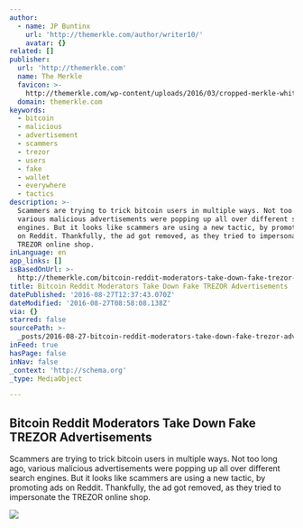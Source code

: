 ```yaml
---
author:
  - name: JP Buntinx
    url: 'http://themerkle.com/author/writer10/'
    avatar: {}
related: []
publisher:
  url: 'http://themerkle.com'
  name: The Merkle
  favicon: >-
    http://themerkle.com/wp-content/uploads/2016/03/cropped-merkle-white-1-192x192.png
  domain: themerkle.com
keywords:
  - bitcoin
  - malicious
  - advertisement
  - scammers
  - trezor
  - users
  - fake
  - wallet
  - everywhere
  - tactics
description: >-
  Scammers are trying to trick bitcoin users in multiple ways. Not too long ago,
  various malicious advertisements were popping up all over different search
  engines. But it looks like scammers are using a new tactic, by promoting ads
  on Reddit. Thankfully, the ad got removed, as they tried to impersonate the
  TREZOR online shop.
inLanguage: en
app_links: []
isBasedOnUrl: >-
  http://themerkle.com/bitcoin-reddit-moderators-take-down-fake-trezor-advertisements/
title: Bitcoin Reddit Moderators Take Down Fake TREZOR Advertisements
datePublished: '2016-08-27T12:37:43.070Z'
dateModified: '2016-08-27T08:58:08.138Z'
via: {}
starred: false
sourcePath: >-
  _posts/2016-08-27-bitcoin-reddit-moderators-take-down-fake-trezor-advertisemen.md
inFeed: true
hasPage: false
inNav: false
_context: 'http://schema.org'
_type: MediaObject

---
```

<article style=""><h1>Bitcoin Reddit Moderators Take Down Fake TREZOR Advertisements</h1><p>Scammers are trying to trick bitcoin users in multiple ways. Not too long ago, various malicious advertisements were popping up all over different search engines. But it looks like scammers are using a new tactic, by promoting ads on Reddit. Thankfully, the ad got removed, as they tried to impersonate the TREZOR online shop.</p><img src="http://themerkle.com/wp-content/uploads/2016/08/shutterstock_413005750.jpg" /></article>